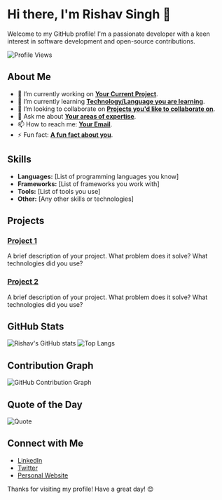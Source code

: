 # Hi there, I'm Rishav Singh 👋

Welcome to my GitHub profile! I'm a passionate developer with a keen interest in software development and open-source contributions.

![Profile Views](https://komarev.com/ghpvc/?username=Rishavsingh-jbn&style=flat-square&color=blue)

## About Me

- 🔭 I’m currently working on **[Your Current Project](#)**.
- 🌱 I’m currently learning **[Technology/Language you are learning](#)**.
- 👯 I’m looking to collaborate on **[Projects you'd like to collaborate on](#)**.
- 💬 Ask me about **[Your areas of expertise](#)**.
- 📫 How to reach me: **[Your Email](mailto:your-email@example.com)**.
- ⚡ Fun fact: **[A fun fact about you](#)**.

## Skills

- **Languages:** [List of programming languages you know]
- **Frameworks:** [List of frameworks you work with]
- **Tools:** [List of tools you use]
- **Other:** [Any other skills or technologies]

## Projects

### [Project 1](#)
A brief description of your project. What problem does it solve? What technologies did you use?

### [Project 2](#)
A brief description of your project. What problem does it solve? What technologies did you use?

## GitHub Stats

![Rishav's GitHub stats](https://github-readme-stats.vercel.app/api?username=Rishavsingh-jbn&show_icons=true&theme=radical)
![Top Langs](https://github-readme-stats.vercel.app/api/top-langs/?username=Rishavsingh-jbn&layout=compact&theme=radical)

## Contribution Graph

![GitHub Contribution Graph](https://activity-graph.herokuapp.com/graph?username=Rishavsingh-jbn&theme=github)

## Quote of the Day

![Quote](https://quotes-github-readme.vercel.app/api?type=horizontal&theme=radical)

## Connect with Me

- [LinkedIn](#)
- [Twitter](#)
- [Personal Website](#)

Thanks for visiting my profile! Have a great day! 😊
